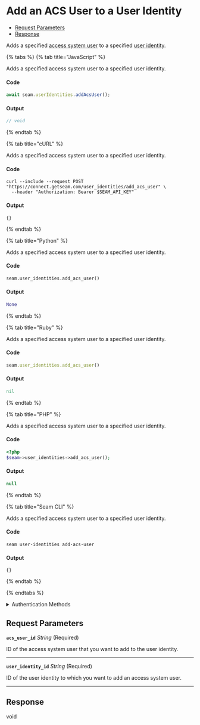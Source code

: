 # Add an ACS User to a User Identity

- [Request Parameters](#request-parameters)
- [Response](#response)

Adds a specified [access system user](https://docs.seam.co/latest/capability-guides/access-systems/user-management) to a specified [user identity](https://docs.seam.co/latest/capability-guides/mobile-access-in-development/managing-mobile-app-user-accounts-with-user-identities#what-is-a-user-identity).


{% tabs %}
{% tab title="JavaScript" %}

Adds a specified access system user to a specified user identity.

#### Code

```javascript
await seam.userIdentities.addAcsUser();
```

#### Output

```javascript
// void
```
{% endtab %}

{% tab title="cURL" %}

Adds a specified access system user to a specified user identity.

#### Code

```curl
curl --include --request POST "https://connect.getseam.com/user_identities/add_acs_user" \
  --header "Authorization: Bearer $SEAM_API_KEY"
```

#### Output

```curl
{}
```
{% endtab %}

{% tab title="Python" %}

Adds a specified access system user to a specified user identity.

#### Code

```python
seam.user_identities.add_acs_user()
```

#### Output

```python
None
```
{% endtab %}

{% tab title="Ruby" %}

Adds a specified access system user to a specified user identity.

#### Code

```ruby
seam.user_identities.add_acs_user()
```

#### Output

```ruby
nil
```
{% endtab %}

{% tab title="PHP" %}

Adds a specified access system user to a specified user identity.

#### Code

```php
<?php
$seam->user_identities->add_acs_user();
```

#### Output

```php
null
```
{% endtab %}

{% tab title="Seam CLI" %}

Adds a specified access system user to a specified user identity.

#### Code

```seam_cli
seam user-identities add-acs-user
```

#### Output

```seam_cli
{}
```
{% endtab %}

{% endtabs %}


<details>

<summary>Authentication Methods</summary>

- API key
- Personal access token
  <br>Must also include the `seam-workspace` header in the request.

To learn more, see [Authentication](https://docs.seam.co/latest/api/authentication).
</details>

## Request Parameters

**`acs_user_id`** *String* (Required)

ID of the access system user that you want to add to the user identity.

---

**`user_identity_id`** *String* (Required)

ID of the user identity to which you want to add an access system user.

---


## Response

void

